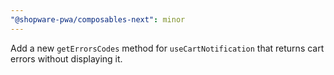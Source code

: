```yaml
---
"@shopware-pwa/composables-next": minor
---
```


Add a new `getErrorsCodes` method for `useCartNotification` that returns cart errors without displaying it.
